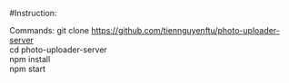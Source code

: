 #Instruction:

Commands:
git clone https://github.com/tiennguyenftu/photo-uploader-server <br>
cd photo-uploader-server <br>
npm install <br>
npm start <br>